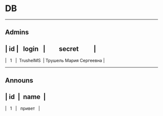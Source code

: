 # DB
***
## Admins

|&nbsp;id&nbsp;|&nbsp;&nbsp;&nbsp;login&nbsp;&nbsp;&nbsp;|&nbsp;&nbsp;&nbsp;&nbsp;&nbsp;&nbsp;&nbsp;&nbsp;&nbsp;secret&nbsp;&nbsp;&nbsp;&nbsp;&nbsp;&nbsp;&nbsp;&nbsp;&nbsp;&nbsp;| 
---------------------------------------------
|&nbsp;&nbsp;&nbsp;1&nbsp;&nbsp;&nbsp;|&nbsp;&nbsp;TrushelMS&nbsp;&nbsp;|&nbsp;Трушель Мария Сергеевна&nbsp;|

***

## Announs

|&nbsp;id&nbsp;&nbsp;|&nbsp;&nbsp;name&nbsp;&nbsp;|       
----------------
|&nbsp;&nbsp;&nbsp;1&nbsp;&nbsp;&nbsp;|&nbsp;&nbsp;&nbsp;привет&nbsp;&nbsp;&nbsp;| 
